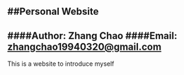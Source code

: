 ##Personal Website
-----------
####Author:
Zhang Chao
####Email:
zhangchao19940320@gmail.com
-----------
This is a website to introduce myself
